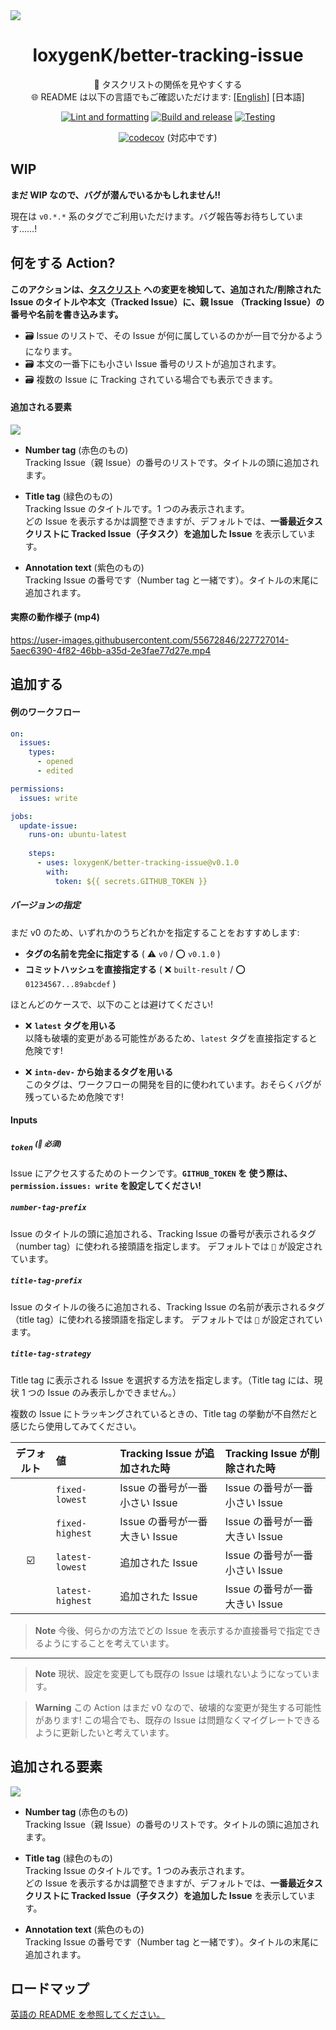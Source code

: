 <img src="./_readme/hero.svg" />

<div align="center">

# loxygenK/better-tracking-issue

🚩 タスクリストの関係を見やすくする<br />
🌐 README は以下の言語でもご確認いただけます: [[English]](./README.md) [日本語]

[![Lint and formatting](https://github.com/loxygenK/better-tracking-issue/actions/workflows/check.yml/badge.svg)](https://github.com/loxygenK/better-tracking-issue/actions/workflows/check.yml)
[![Build and release](https://github.com/loxygenK/better-tracking-issue/actions/workflows/build.yml/badge.svg?branch=main)](https://github.com/loxygenK/better-tracking-issue/actions/workflows/build.yml)
[![Testing](https://github.com/loxygenK/better-tracking-issue/actions/workflows/test.yml/badge.svg)](https://github.com/loxygenK/better-tracking-issue/actions/workflows/test.yml)

[![codecov](https://codecov.io/gh/loxygenK/better-tracking-issue/branch/main/graph/badge.svg?token=1XbONQETTl)](https://codecov.io/gh/loxygenK/better-tracking-issue) (対応中です)

</div>

## WIP
**まだ WIP なので、バグが潜んでいるかもしれません!!**

現在は `v0.*.*` 系のタグでご利用いただけます。バグ報告等お待ちしています……!

## 何をする Action?

**このアクションは、[タスクリスト](https://docs.github.com/ja/get-started/writing-on-github/working-with-advanced-formatting/about-task-lists) への変更を検知して、追加された/削除された Issue のタイトルや本文（Tracked Issue）に、親 Issue （Tracking Issue）の番号や名前を書き込みます。**

- ️🗃️ Issue のリストで、その Issue が何に属しているのかが一目で分かるようになります。
- ️🗃️ 本文の一番下にも小さい Issue 番号のリストが追加されます。
- ️🗃️ 複数の Issue に Tracking されている場合でも表示できます。

#### 追加される要素

<img src="./_readme/textDescription.svg" />

- **Number tag** (赤色のもの)<br />
  Tracking Issue（親 Issue）の番号のリストです。タイトルの頭に追加されます。

- **Title tag** (緑色のもの)<br />
  Tracking Issue のタイトルです。1 つのみ表示されます。<br />
  どの Issue を表示するかは調整できますが、デフォルトでは、**一番最近タスクリストに Tracked Issue（子タスク）を追加した Issue** を表示しています。

- **Annotation text** (紫色のもの)<br />
  Tracking Issue の番号です（Number tag と一緒です）。タイトルの末尾に追加されます。

#### 実際の動作様子 (mp4)

https://user-images.githubusercontent.com/55672846/227727014-5aec6390-4f82-46bb-a35d-2e3fae77d27e.mp4

## 追加する
#### 例のワークフロー

```yaml
on:
  issues:
    types:
      - opened
      - edited

permissions:
  issues: write

jobs:
  update-issue:
    runs-on: ubuntu-latest
    
    steps:
      - uses: loxygenK/better-tracking-issue@v0.1.0
        with:
          token: ${{ secrets.GITHUB_TOKEN }}
```

##### バージョンの指定

まだ v0 のため、いずれかのうちどれかを指定することをおすすめします:

- **タグの名前を完全に指定する** ( ⚠️ `v0` / ⭕ `v0.1.0` )
- **コミットハッシュを直接指定する** ( ❌ `built-result` / ⭕ `01234567...89abcdef` )

ほとんどのケースで、以下のことは避けてください!

- ️️❌ **`latest` タグを用いる**<br />
  以降も破壊的変更がある可能性があるため、`latest` タグを直接指定すると危険です!

- ️️❌ **`intn-dev-` から始まるタグを用いる**<br />
  このタグは、ワークフローの開発を目的に使われています。おそらくバグが残っているため危険です!

#### Inputs

##### `token` <sup>(🔶 必須)</sup>
Issue にアクセスするためのトークンです。**`GITHUB_TOKEN` を 使う際は、 `permission.issues: write` を設定してください!**

##### `number-tag-prefix`
Issue のタイトルの頭に追加される、Tracking Issue の番号が表示されるタグ（number tag）に使われる接頭語を指定します。
デフォルトでは `🚩` が設定されています。

##### `title-tag-prefix`
Issue のタイトルの後ろに追加される、Tracking Issue の名前が表示されるタグ（title tag）に使われる接頭語を指定します。
デフォルトでは `🚩` が設定されています。

##### `title-tag-strategy`
Title tag に表示される Issue を選択する方法を指定します。（Title tag には、現状 1 つの Issue のみ表示しかできません。）

複数の Issue にトラッキングされているときの、Title tag の挙動が不自然だと感じたら使用してみてください。

| デフォルト | 値               | Tracking Issue が追加された時  | Tracking Issue が削除された時  |
| :--------: | :--------------- | :----------------------------- | :----------------------------- |
|            | `fixed-lowest`   | Issue の番号が一番小さい Issue | Issue の番号が一番小さい Issue |
|            | `fixed-highest`  | Issue の番号が一番大きい Issue | Issue の番号が一番大きい Issue |
|     ☑️     | `latest-lowest`  | 追加された Issue               | Issue の番号が一番小さい Issue |
|            | `latest-highest` | 追加された Issue               | Issue の番号が一番大きい Issue |

> **Note**
> 今後、何らかの方法でどの Issue を表示するか直接番号で指定できるようにすることを考えています。

---

> **Note**
> 現状、設定を変更しても既存の Issue は壊れないようになっています。

> **Warning**
> この Action はまだ v0 なので、破壊的な変更が発生する可能性があります! この場合でも、既存の Issue は問題なくマイグレートできるように更新したいと考えています。

## 追加される要素

<img src="./_readme/textDescription.svg" />

- **Number tag** (赤色のもの)<br />
  Tracking Issue（親 Issue）の番号のリストです。タイトルの頭に追加されます。

- **Title tag** (緑色のもの)<br />
  Tracking Issue のタイトルです。1 つのみ表示されます。<br />
  どの Issue を表示するかは調整できますが、デフォルトでは、**一番最近タスクリストに Tracked Issue（子タスク）を追加した Issue** を表示しています。

- **Annotation text** (紫色のもの)<br />
  Tracking Issue の番号です（Number tag と一緒です）。タイトルの末尾に追加されます。

## ロードマップ
[英語の README を参照してください。](./README.md)
